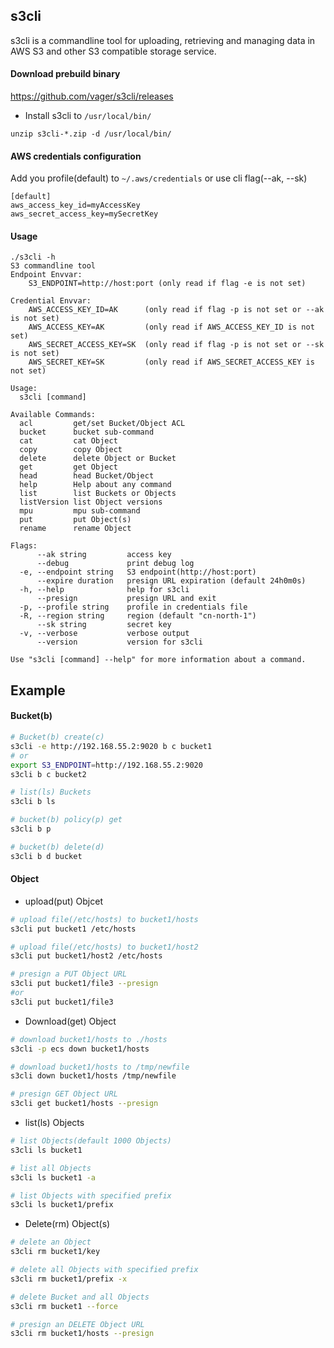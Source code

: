 ## s3cli
s3cli is a commandline tool for uploading, retrieving and managing data in AWS S3 and other S3 compatible storage service.

#### Download prebuild binary
https://github.com/vager/s3cli/releases  
- Install s3cli to `/usr/local/bin/`  
```
unzip s3cli-*.zip -d /usr/local/bin/
```

#### AWS credentials configuration
Add you profile(default) to `~/.aws/credentials` or use cli flag(--ak, --sk)
```
[default]
aws_access_key_id=myAccessKey
aws_secret_access_key=mySecretKey
```

#### Usage
```
./s3cli -h
S3 commandline tool
Endpoint Envvar:
	S3_ENDPOINT=http://host:port (only read if flag -e is not set)

Credential Envvar:
	AWS_ACCESS_KEY_ID=AK      (only read if flag -p is not set or --ak is not set)
	AWS_ACCESS_KEY=AK         (only read if AWS_ACCESS_KEY_ID is not set)
	AWS_SECRET_ACCESS_KEY=SK  (only read if flag -p is not set or --sk is not set)
	AWS_SECRET_KEY=SK         (only read if AWS_SECRET_ACCESS_KEY is not set)

Usage:
  s3cli [command]

Available Commands:
  acl         get/set Bucket/Object ACL
  bucket      bucket sub-command
  cat         cat Object
  copy        copy Object
  delete      delete Object or Bucket
  get         get Object
  head        head Bucket/Object
  help        Help about any command
  list        list Buckets or Objects
  listVersion list Object versions
  mpu         mpu sub-command
  put         put Object(s)
  rename      rename Object

Flags:
      --ak string         access key
      --debug             print debug log
  -e, --endpoint string   S3 endpoint(http://host:port)
      --expire duration   presign URL expiration (default 24h0m0s)
  -h, --help              help for s3cli
      --presign           presign URL and exit
  -p, --profile string    profile in credentials file
  -R, --region string     region (default "cn-north-1")
      --sk string         secret key
  -v, --verbose           verbose output
      --version           version for s3cli

Use "s3cli [command] --help" for more information about a command.
```

## Example
#### Bucket(b)
```sh
# Bucket(b) create(c)
s3cli -e http://192.168.55.2:9020 b c bucket1
# or
export S3_ENDPOINT=http://192.168.55.2:9020
s3cli b c bucket2

# list(ls) Buckets  
s3cli b ls

# bucket(b) policy(p) get  
s3cli b p

# bucket(b) delete(d)  
s3cli b d bucket
```

#### Object
- upload(put) Objcet  
```sh
# upload file(/etc/hosts) to bucket1/hosts
s3cli put bucket1 /etc/hosts

# upload file(/etc/hosts) to bucket1/host2
s3cli put bucket1/host2 /etc/hosts

# presign a PUT Object URL
s3cli put bucket1/file3 --presign
#or
s3cli put bucket1/file3
```
- Download(get) Object  
```sh
# download bucket1/hosts to ./hosts
s3cli -p ecs down bucket1/hosts

# download bucket1/hosts to /tmp/newfile
s3cli down bucket1/hosts /tmp/newfile

# presign GET Object URL
s3cli get bucket1/hosts --presign
```

- list(ls) Objects  
```sh
# list Objects(default 1000 Objects)
s3cli ls bucket1

# list all Objects
s3cli ls bucket1 -a

# list Objects with specified prefix
s3cli ls bucket1/prefix
```

- Delete(rm) Object(s)  
```sh
# delete an Object
s3cli rm bucket1/key

# delete all Objects with specified prefix
s3cli rm bucket1/prefix -x

# delete Bucket and all Objects
s3cli rm bucket1 --force

# presign an DELETE Object URL
s3cli rm bucket1/hosts --presign
```
